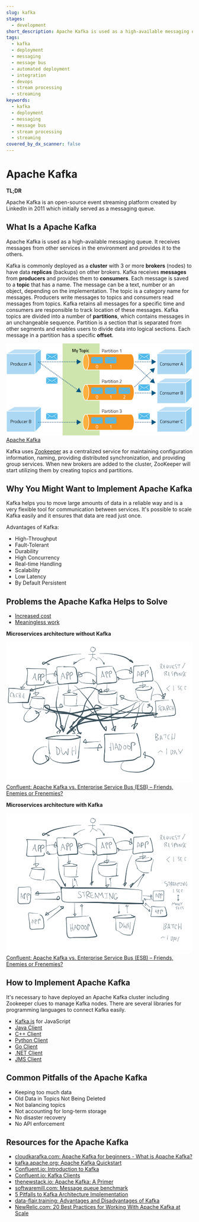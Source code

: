 ```yaml
---
slug: kafka
stages:
  - development
short_description: Apache Kafka is used as a high-available messaging queue. It receives messages from other services in the environment and provides it to the others.
tags:
  - kafka
  - deployment
  - messaging
  - message bus
  - automated deployment
  - integration
  - devops
  - stream processing
  - streaming
keywords:
  - kafka
  - deployment
  - messaging
  - message bus
  - stream processing
  - streaming
covered_by_dx_scanner: false
---
```


# Apache Kafka

**TL;DR**

Apache Kafka is an open-source event streaming platform created by LinkedIn in 2011 which initially served as a messaging queue.

## What Is a Apache Kafka

Apache Kafka is used as a high-available messaging queue. It receives messages from other services in the environment and provides it to the others.

Kafka is commonly deployed as a **cluster** with 3 or more **brokers** (nodes) to have data **replicas** (backups) on other brokers.
Kafka receives **messages** from **producers** and provides them to **consumers**. Each message is saved to a **topic** that has a name.
The message can be a text, number or an object, depending on the implementation. The topic is a category name for messages.
Producers write messages to topics and consumers read messages from topics. Kafka retains all messages for a specific time and consumers are responsible to track
location of these messages. Kafka topics are divided into a number of **partitions**, which contains messages in an unchangeable sequence.
Partition is a section that is separated from other segments and enables users to divide data into logical sections. Each message in a partition has a specific **offset**.

![Apache Kafka](/files/kafka_architecture.png)
[Apache Kafka](https://thenewstack.io/apache-kafka-primer/)

Kafka uses [Zookeeper](https://zookeeper.apache.org/) as a centralized service for maintaining configuration information,
naming, providing distributed synchronization, and providing group services. When new brokers are added to the cluster, ZooKeeper will start utilizing them by creating topics and partitions.

## Why You Might Want to Implement Apache Kafka

Kafka helps you to move large amounts of data in a reliable way and is a very flexible tool for communication between services. It's possible to scale Kafka easily and it ensures that data are read just once.

Advantages of Kafka:

- High-Throughput
- Fault-Tolerant
- Durability
- High Concurrency
- Real-time Handling
- Scalability
- Low Latency
- By Default Persistent

## Problems the Apache Kafka Helps to Solve

- [Increased cost](/problems/increased-cost)
- [Meaningless work](/problems/meaningless-work)

**Microservices architecture without Kafka**

![Kafka Microservices Mashup](/files/kafka_microservices_wrong.png)
[Confluent: Apache Kafka vs. Enterprise Service Bus (ESB) – Friends, Enemies or Frenemies?](https://www.confluent.io/blog/apache-kafka-vs-enterprise-service-bus-esb-friends-enemies-or-frenemies/)

**Microservices architecture with Kafka**

![Kafka Microservices](/files/kafka_microservices_correct.png)
[Confluent: Apache Kafka vs. Enterprise Service Bus (ESB) – Friends, Enemies or Frenemies?](https://www.confluent.io/blog/apache-kafka-vs-enterprise-service-bus-esb-friends-enemies-or-frenemies/)

## How to Implement Apache Kafka

It's necessary to have deployed an Apache Kafka cluster including Zookeeper clues to manage Kafka nodes. There are several libraries for programming languages to connect Kafka easily.

- [Kafka.js](https://github.com/tulios/kafkajs) for JavaScript
- [Java Client](https://docs.confluent.io/current/clients/java.html)
- [C++ Client](https://docs.confluent.io/current/clients/c_cpp.html)
- [Python Client](https://docs.confluent.io/current/clients/python.html)
- [Go Client](https://docs.confluent.io/current/clients/go.html)
- [.NET Client](https://docs.confluent.io/current/clients/dotnet.html)
- [JMS Client](https://docs.confluent.io/current/clients/kafka-jms-client/index.html)

## Common Pitfalls of the Apache Kafka

- Keeping too much data
- Old Data in Topics Not Being Deleted
- Not balancing topics
- Not accounting for long-term storage
- No disaster recovery
- No API enforcement

## Resources for the Apache Kafka

- [cloudkarafka.com: Apache Kafka for beginners - What is Apache Kafka?](https://www.cloudkarafka.com/blog/2016-11-30-part1-kafka-for-beginners-what-is-apache-kafka.html)
- [kafka.apache.org: Apache Kafka Quickstart](https://kafka.apache.org/quickstart)
- [Confluent.io: Introduction to Kafka](https://docs.confluent.io/current/kafka/introduction.html#intro-to-ak)
- [Confluent.io: Kafka Clients](https://docs.confluent.io/current/clients/index.html)
- [thenewstack.io: Apache Kafka: A Primer](https://thenewstack.io/apache-kafka-primer/)
- [softwaremill.com: Message queue benchmark](https://softwaremill.com/mqperf/)
- [5 Pitfalls to Kafka Architecture Implementation](https://logz.io/blog/5-pitfalls-to-kafka-architecture-implementation/)
- [data-flair.training: Advantages and Disadvantages of Kafka](https://data-flair.training/blogs/advantages-and-disadvantages-of-kafka/)
- [NewRelic.com: 20 Best Practices for Working With Apache Kafka at Scale](https://blog.newrelic.com/engineering/kafka-best-practices/)
